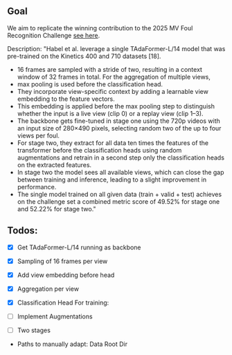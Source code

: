 ## Goal
We aim to replicate the winning contribution to the 2025 MV Foul Recognition Challenge [see here](https://arxiv.org/pdf/2508.19182).

Description: "Habel et al. leverage a single TAdaFormer-L/14
model that was pre-trained on the Kinetics 400 and 710
datasets [18]. 
- 16 frames are sampled with a stride of two, resulting in a context window of 32 frames in total. For the aggregation of multiple views, 
- max pooling is used before the classification head. 
- They incorporate view-specific context by adding a learnable view embedding to the feature vectors. 
- This embedding is applied before the max pooling step to distinguish whether the input is a live view (clip 0) or a replay view (clip 1–3). 
- The backbone gets fine-tuned in stage one using the 720p videos with an input size of 280×490 pixels, selecting random two of the up to four views per foul. 
- For stage two, they extract for all data ten times the features of the transformer before the classification heads using random augmentations and retrain in a second step only the classification heads on the extracted features. 
- In stage two the model sees all available views, which can close the gap between training and inference, leading to a slight improvement in performance. 
- The single model trained on all given data (train + valid + test) achieves on the challenge set a combined metric score of 49.52% for stage one and 52.22% for stage two."

## Todos:
- [x] Get TAdaFormer-L/14 running as backbone
- [x] Sampling of 16 frames per view
- [x] Add view embedding before head
- [x] Aggregation per view
- [x] Classification Head
For training:
- [ ] Implement Augmentations
- [ ] Two stages


- Paths to manually adapt: Data Root Dir